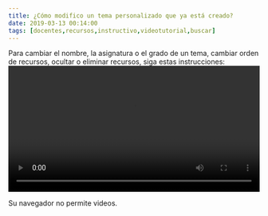 ```yaml
---
title: ¿Cómo modifico un tema personalizado que ya está creado?
date: 2019-03-13 00:14:00
tags: [docentes,recursos,instructivo,videotutorial,buscar]
---
```

Para cambiar el nombre, la asignatura o el grado de un tema, cambiar orden de recursos, ocultar o eliminar recursos, siga estas instrucciones:
<video controls="controls" style="width: 100%">
  <source type="video/mp4" src="../vids/14_Modificar.mp4"></source>
  <p>Su navegador no permite videos.</p>
</video>